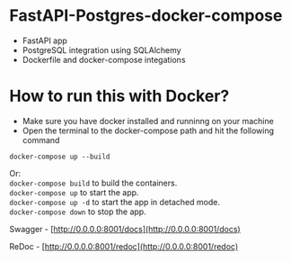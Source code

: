 
# FastAPI-Postgres-docker-compose
* FastAPI app
* PostgreSQL integration using SQLAlchemy
* Dockerfile and docker-compose integations

# How to run this with Docker?
* Make sure you have docker installed and runninng on your machine
* Open the terminal to the docker-compose path and hit the following command

```
docker-compose up --build
```

Or: \
`docker-compose build` to build the containers. \
`docker-compose up` to start the app. \
`docker-compose up -d` to start the app in detached mode. \
`docker-compose down` to stop the app.

Swagger - [http://0.0.0.0:8001/docs](http://0.0.0.0:8001/docs)

ReDoc - [http://0.0.0.0:8001/redoc](http://0.0.0.0:8001/redoc)
